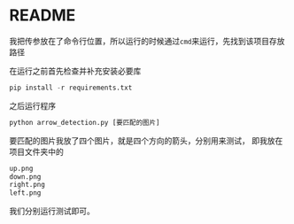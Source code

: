 # README



我把传参放在了命令行位置，所以运行的时候通过`cmd`来运行，先找到该项目存放路径

在运行之前首先检查并补充安装必要库

```python
pip install -r requirements.txt
```

之后运行程序

```python
python arrow_detection.py [要匹配的图片]
```

要匹配的图片我放了四个图片，就是四个方向的箭头，分别用来测试， 即我放在项目文件夹中的

```python
up.png
down.png
right.png
left.png
```

我们分别运行测试即可。



